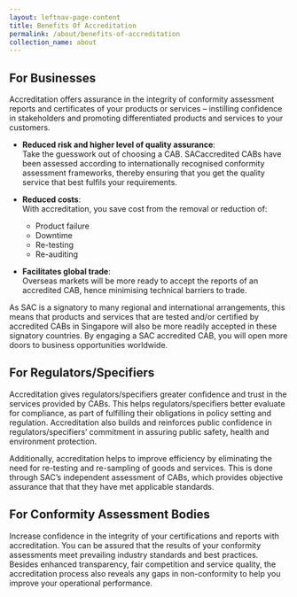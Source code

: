 ```yaml
---
layout: leftnav-page-content
title: Benefits Of Accreditation
permalink: /about/benefits-of-accreditation
collection_name: about
---
```


## For Businesses

Accreditation offers assurance in the integrity of conformity assessment reports and certificates of your products or services – instilling confidence in stakeholders and promoting differentiated products and services to your customers. 

* **Reduced risk and higher level of quality assurance**:  
Take the guesswork out of choosing a CAB. SACaccredited CABs have been assessed according to internationally recognised conformity assessment frameworks, thereby ensuring that you get the quality service that best fulfils your requirements.  

* **Reduced costs**:  
With accreditation, you save cost from the removal or reduction of: 
  * Product failure  
  * Downtime  
  * Re-testing  
  * Re-auditing  
  
* **Facilitates global trade**:  
Overseas markets will be more ready to accept  the reports of an accredited CAB, hence minimising technical barriers to trade.
 
As SAC is a signatory to many regional and international arrangements, this means that products and services that are tested and/or certified by accredited CABs in Singapore will also be more readily accepted in these signatory countries. By engaging a SAC accredited CAB, you will open more doors to business opportunities worldwide.

## For Regulators/Specifiers

Accreditation gives regulators/specifiers greater confidence and trust in the services provided by CABs. This helps regulators/specifiers better evaluate for compliance, as part of fulfilling their obligations in policy setting and regulation. Accreditation also builds and reinforces public confidence in regulators/specifiers’ commitment in assuring public safety, health and environment protection.

Additionally, accreditation helps to improve efficiency by eliminating the need for re-testing and re-sampling of goods and services. This is done through SAC’s independent assessment of CABs, which provides objective assurance that that they have met applicable standards.

## For Conformity  Assessment Bodies

Increase confidence in the integrity of your certifications and reports with accreditation. You can be assured that the results of your conformity assessments meet prevailing industry standards and best practices. Besides enhanced transparency, fair competition and service quality, the accreditation process also reveals any gaps in non-conformity to help you improve your operational performance.
